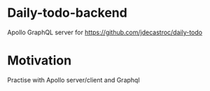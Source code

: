 # Daily-todo-backend
Apollo GraphQL server for https://github.com/jdecastroc/daily-todo

# Motivation
Practise with Apollo server/client and Graphql